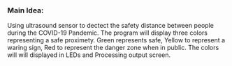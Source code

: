 ### Main Idea:
Using ultrasound sensor to dectect the safety distance between people during the COVID-19 Pandemic. The program will display three colors representing a safe proximety. Green represents safe, Yellow to represent a waring sign, Red to represent the danger zone when in public. The colors will will displayed in LEDs and Processing output screen.
